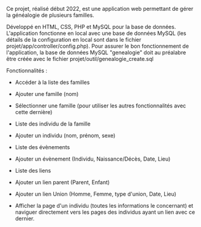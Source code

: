 Ce projet, réalisé début 2022, est une application web permettant de gérer la généalogie de plusieurs familles.

Développé en HTML, CSS, PHP et MySQL pour la base de données.
L'application fonctionne en local avec une base de données MySQL (les détails de la configuration en local sont dans le fichier projet/app/controller/config.php).
Pour assurer le bon fonctionnement de l'application, la base de données MySQL "genealogie" doit au préalabre être créée avec le fichier projet/outil/genealogie_create.sql

Fonctionnalités :
- Accéder à la liste des familles
- Ajouter une famille (nom)
- Sélectionner une famille (pour utiliser les autres fonctionnalités avec cette dernière)

- Liste des individu de la famille
- Ajouter un individu (nom, prénom, sexe)

- Liste des évènements
- Ajouter un évènement (Individu, Naissance/Décès, Date, Lieu)

- Liste des liens
- Ajouter un lien parent (Parent, Enfant)
- Ajouter un lien Union (Homme, Femme, type d'union, Date, Lieu)

- Afficher la page d'un individu (toutes les informations le concernant) et naviguer directement vers les pages des individus ayant un lien avec ce dernier.
